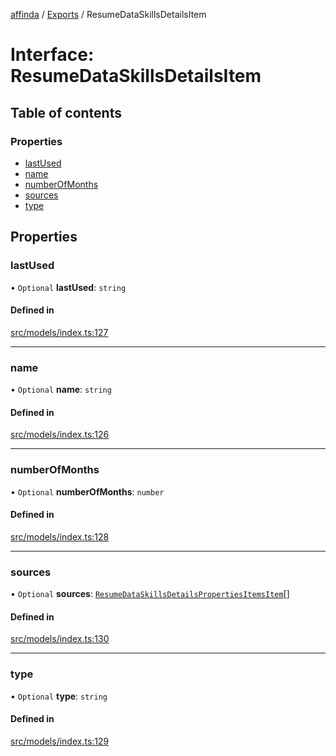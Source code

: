 [affinda](../README.md) / [Exports](../modules.md) / ResumeDataSkillsDetailsItem

# Interface: ResumeDataSkillsDetailsItem

## Table of contents

### Properties

- [lastUsed](ResumeDataSkillsDetailsItem.md#lastused)
- [name](ResumeDataSkillsDetailsItem.md#name)
- [numberOfMonths](ResumeDataSkillsDetailsItem.md#numberofmonths)
- [sources](ResumeDataSkillsDetailsItem.md#sources)
- [type](ResumeDataSkillsDetailsItem.md#type)

## Properties

### lastUsed

• `Optional` **lastUsed**: `string`

#### Defined in

[src/models/index.ts:127](https://github.com/affinda/affinda-typescript/blob/b869a13/src/models/index.ts#L127)

___

### name

• `Optional` **name**: `string`

#### Defined in

[src/models/index.ts:126](https://github.com/affinda/affinda-typescript/blob/b869a13/src/models/index.ts#L126)

___

### numberOfMonths

• `Optional` **numberOfMonths**: `number`

#### Defined in

[src/models/index.ts:128](https://github.com/affinda/affinda-typescript/blob/b869a13/src/models/index.ts#L128)

___

### sources

• `Optional` **sources**: [`ResumeDataSkillsDetailsPropertiesItemsItem`](ResumeDataSkillsDetailsPropertiesItemsItem.md)[]

#### Defined in

[src/models/index.ts:130](https://github.com/affinda/affinda-typescript/blob/b869a13/src/models/index.ts#L130)

___

### type

• `Optional` **type**: `string`

#### Defined in

[src/models/index.ts:129](https://github.com/affinda/affinda-typescript/blob/b869a13/src/models/index.ts#L129)
